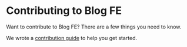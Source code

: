# Contributing to Blog FE

Want to contribute to Blog FE? There are a few things you need to know.

We wrote a [contribution guide](https://reactjs.org/contributing/how-to-contribute.html) to help you get started.
